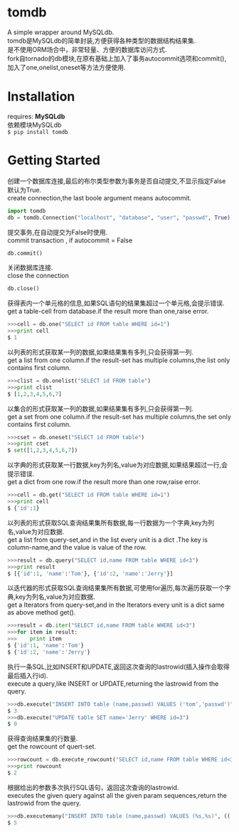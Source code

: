 tomdb
=====

A simple wrapper around MySQLdb.  
tomdb是MySQLdb的简单封装,方便获得各种类型的数据结构结果集.  
是不使用ORM场合中，非常轻量、方便的数据库访问方式.  
fork自tornado的db模块,在原有基础上加入了事务autocommit选项和commit(),加入了one,onelist,oneset等方法方便使用.

Installation
=====

requires: **MySQLdb**  
依赖模块MySQLdb  
``$ pip install tomdb``

Getting Started
=====
创建一个数据库连接,最后的布尔类型参数为事务是否自动提交,不显示指定False默认为True.  
create connection,the last boole argument means autocommit.
```python
import tomdb
db = tomdb.Connection("localhost", "database", "user", "passwd", True)
```
提交事务,在自动提交为False时使用.  
commit transaction , if autocommit = False
```python
db.commit()
```
关闭数据库连接.  
close the connection
```python
db.close()
```
获得表内一个单元格的信息,如果SQL语句的结果集超过一个单元格,会提示错误.  
get a table-cell from database.if the result more than one,raise error.
```python
>>>cell = db.one("SELECT id FROM table WHERE id=1")
>>>print cell
$ 1
```
以列表的形式获取某一列的数据,如果结果集有多列,只会获得第一列.  
get a list from one column.if the result-set has multiple columns,the list only contains first column.
```python
>>>clist = db.onelist("SELECT id FROM table")
>>>print clist
$ [1,2,3,4,5,6,7]
```
以集合的形式获取某一列的数据,如果结果集有多列,只会获得第一列.  
get a set from one column.if the result-set has multiple columns,the set only contains first column.
```python
>>>cset = db.oneset("SELECT id FROM table")
>>>print cset
$ set([1,2,3,4,5,6,7])
```
以字典的形式获取某一行数据,key为列名,value为对应数据,如果结果超过一行,会提示错误.  
get a dict from one row.if the result more than one row,raise error.
```python
>>>cell = db.get("SELECT id FROM table WHERE id=1")
>>>print cell
$ {'id':1}
```
以列表的形式获取SQL查询结果集所有数据,每一行数据为一个字典,key为列名,value为对应数据.  
get a list from query-set,and in the list every unit is a dict .The key is column-name,and the value is value of the row.
```python
>>>result = db.query("SELECT id,name FROM table WHERE id<3")
>>>print result
$ [{'id':1, 'name':'Tom'}, {'id':2, 'name':'Jerry'}]
```
以迭代器的形式获取SQL查询结果集所有数据,可使用for遍历,每次遍历获取一个字典,key为列名,value为对应数据.  
get a Iterators from query-set,and in the Iterators every unit is a dict same as above method get().
```python
>>>result = db.iter("SELECT id,name FROM table WHERE id<3")
>>>for item in result:
>>>    print item
$ {'id':1, 'name':'Tom'}
$ {'id':2, 'name':'Jerry'}
```
执行一条SQL,比如INSERT和UPDATE,返回这次查询的lastrowid(插入操作会取得最后插入行id).  
execute a query,like INSERT or UPDATE,returning the lastrowid from the query.
```python
>>>db.execute("INSERT INTO table (name,passwd) VALUES ('tom','passwd')")
$ 3
>>>db.execute("UPDATE table SET name='Jerry' WHERE id=3")
$ 0
```
获得查询结果集的行数量.  
get the rowcount of quert-set.
```python
>>>rowcount = db.execute_rowcount("SELECT id,name FROM table WHERE id<3")
>>>print rowcount
$ 2
```
根据给出的参数多次执行SQL语句，返回这次查询的lastrowid.  
executes the given query against all the given param sequences,return the lastrowid from the query.
```python
>>>db.executemany("INSERT INTO table (name,passwd) VALUES (%s,%s)", (('Tom','passwd'), ('Jerry','passwd')))
$ 5
```
